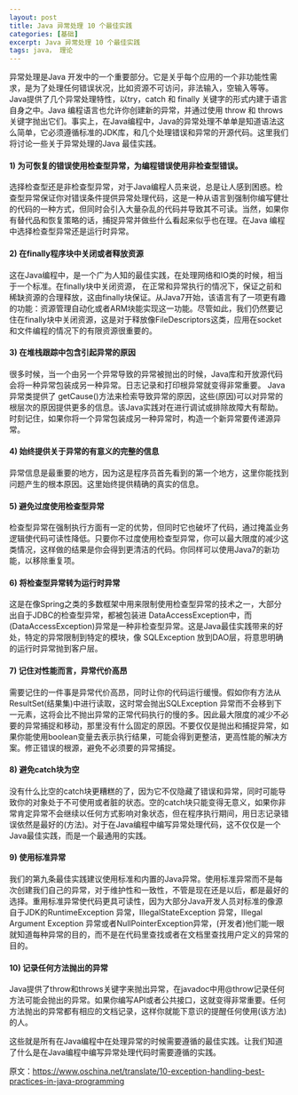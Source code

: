 ```yaml
---
layout: post
title: Java 异常处理 10 个最佳实践
categories: [基础]
excerpt: Java 异常处理 10 个最佳实践
tags: java， 理论  
---
```


异常处理是Java 开发中的一个重要部分。它是关乎每个应用的一个非功能性需求，是为了处理任何错误状况，比如资源不可访问，非法输入，空输入等等。Java提供了几个异常处理特性，以try，catch 和 finally 关键字的形式内建于语言自身之中。Java 编程语言也允许你创建新的异常，并通过使用 throw 和 throws关键字抛出它们。事实上，在Java编程中，Java的异常处理不单单是知道语法这么简单，它必须遵循标准的JDK库，和几个处理错误和异常的开源代码。这里我们将讨论一些关于异常处理的Java 最佳实践。

#### 1) 为可恢复的错误使用检查型异常，为编程错误使用非检查型错误。

选择检查型还是非检查型异常，对于Java编程人员来说，总是让人感到困惑。检查型异常保证你对错误条件提供异常处理代码，这是一种从语言到强制你编写健壮的代码的一种方式，但同时会引入大量杂乱的代码并导致其不可读。当然，如果你有替代品和恢复策略的话，捕捉异常并做些什么看起来似乎也在理。在Java 编程中选择检查型异常还是运行时异常。

#### 2) 在finally程序块中关闭或者释放资源

这在Java编程中，是一个广为人知的最佳实践，在处理网络和IO类的时候，相当于一个标准。在finally块中关闭资源， 在正常和异常执行的情况下，保证之前和稀缺资源的合理释放，这由finally块保证。从Java7开始，该语言有了一项更有趣的功能：资源管理自动化或者ARM块能实现这一功能。尽管如此，我们仍然要记住在finally块中关闭资源，这是对于释放像FileDescriptors这类，应用在socket和文件编程的情况下的有限资源很重要的。



#### 3) 在堆栈跟踪中包含引起异常的原因

很多时候，当一个由另一个异常导致的异常被抛出的时候，Java库和开放源代码会将一种异常包装成另一种异常。日志记录和打印根异常就变得非常重要。 Java异常类提供了 getCause()方法来检索导致异常的原因，这些(原因)可以对异常的根层次的原因提供更多的信息。该Java实践对在进行调试或排除故障大有帮助。时刻记住，如果你将一个异常包装成另一种异常时，构造一个新异常要传递源异常。

#### 4) 始终提供关于异常的有意义的完整的信息

异常信息是最重要的地方，因为这是程序员首先看到的第一个地方，这里你能找到问题产生的根本原因。这里始终提供精确的真实的信息。

#### 5) 避免过度使用检查型异常

检查型异常在强制执行方面有一定的优势，但同时它也破坏了代码，通过掩盖业务逻辑使代码可读性降低。只要你不过度使用检查型异常，你可以最大限度的减少这类情况，这样做的结果是你会得到更清洁的代码。你同样可以使用Java7的新功能，以移除重复项。

#### 6) 将检查型异常转为运行时异常

这是在像Spring之类的多数框架中用来限制使用检查型异常的技术之一，大部分出自于JDBC的检查型异常，都被包装进 DataAccessException中，而(DataAccessException)异常是一种非检查型异常。这是Java最佳实践带来的好处，特定的异常限制到特定的模块，像 SQLException 放到DAO层，将意思明确的运行时异常抛到客户层。

#### 7) 记住对性能而言，异常代价高昂

需要记住的一件事是异常代价高昂，同时让你的代码运行缓慢。假如你有方法从ResultSet(结果集)中进行读取，这时常会抛出SQLException 异常而不会移到下一元素，这将会比不抛出异常的正常代码执行的慢的多。因此最大限度的减少不必要的异常捕捉和移动，那里没有什么固定的原因。不要仅仅是抛出和捕捉异常，如果你能使用boolean变量去表示执行结果，可能会得到更整洁，更高性能的解决方案。修正错误的根源，避免不必须要的异常捕捉。

#### 8) 避免catch块为空

没有什么比空的catch块更糟糕的了，因为它不仅隐藏了错误和异常，同时可能导致你的对象处于不可使用或者脏的状态。空的catch块只能变得无意义，如果你非常肯定异常不会继续以任何方式影响对象状态，但在程序执行期间，用日志记录错误依然是最好的(方法)。对于在Java编程中编写异常处理代码，这不仅仅是一个Java最佳实践，而是一个最通用的实践。

#### 9) 使用标准异常

我们的第九条最佳实践建议使用标准和内置的Java异常。使用标准异常而不是每次创建我们自己的异常，对于维护性和一致性，不管是现在还是以后，都是最好的选择。重用标准异常使代码更具可读性，因为大部分Java开发人员对标准的像源自于JDK的RuntimeException 异常，IllegalStateException 异常，Illegal Argument Exception 异常或者NullPointerException异常，(开发者)他们能一眼就知道每种异常的目的，而不是在代码里查找或者在文档里查找用户定义的异常的目的。

#### 10) 记录任何方法抛出的异常

Java提供了throw和throws关键字来抛出异常，在javadoc中用@throw记录任何方法可能会抛出的异常。如果你编写API或者公共接口，这就变得非常重要。任何方法抛出的异常都有相应的文档记录，这样你就能下意识的提醒任何使用(该方法)的人。

这些就是所有在Java编程中在处理异常的时候需要遵循的最佳实践。让我们知道了什么是在Java编程中编写异常处理代码时需要遵循的实践。

原文：https://www.oschina.net/translate/10-exception-handling-best-practices-in-java-programming

